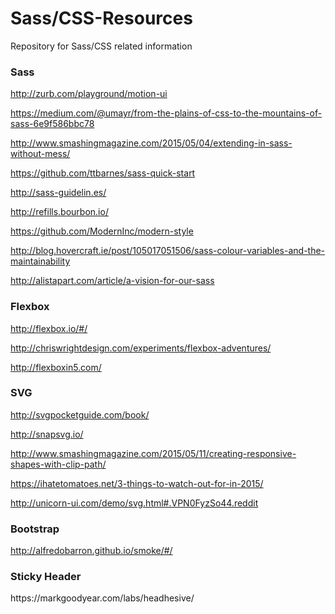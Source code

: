 Sass/CSS-Resources
=============

Repository for Sass/CSS related information

<h3>Sass</h3>

http://zurb.com/playground/motion-ui

https://medium.com/@umayr/from-the-plains-of-css-to-the-mountains-of-sass-6e9f586bbc78

http://www.smashingmagazine.com/2015/05/04/extending-in-sass-without-mess/

https://github.com/ttbarnes/sass-quick-start

http://sass-guidelin.es/

http://refills.bourbon.io/

https://github.com/ModernInc/modern-style

http://blog.hovercraft.ie/post/105017051506/sass-colour-variables-and-the-maintainability

http://alistapart.com/article/a-vision-for-our-sass

<h3>Flexbox</h3>

http://flexbox.io/#/

http://chriswrightdesign.com/experiments/flexbox-adventures/

http://flexboxin5.com/

<h3>SVG</h3>

http://svgpocketguide.com/book/

http://snapsvg.io/

http://www.smashingmagazine.com/2015/05/11/creating-responsive-shapes-with-clip-path/

https://ihatetomatoes.net/3-things-to-watch-out-for-in-2015/

http://unicorn-ui.com/demo/svg.html#.VPN0FyzSo44.reddit

<h3>Bootstrap</h3>

http://alfredobarron.github.io/smoke/#/

<h3>Sticky Header</h3>
https://markgoodyear.com/labs/headhesive/
